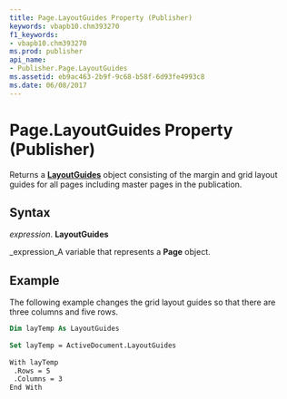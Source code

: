 ```yaml
---
title: Page.LayoutGuides Property (Publisher)
keywords: vbapb10.chm393270
f1_keywords:
- vbapb10.chm393270
ms.prod: publisher
api_name:
- Publisher.Page.LayoutGuides
ms.assetid: eb9ac463-2b9f-9c68-b58f-6d93fe4993c8
ms.date: 06/08/2017
---
```



# Page.LayoutGuides Property (Publisher)

Returns a  **[LayoutGuides](Publisher.LayoutGuides.md)** object consisting of the margin and grid layout guides for all pages including master pages in the publication.


## Syntax

 _expression_. **LayoutGuides**

 _expression_A variable that represents a  **Page** object.


## Example

The following example changes the grid layout guides so that there are three columns and five rows.


```vb
Dim layTemp As LayoutGuides 
 
Set layTemp = ActiveDocument.LayoutGuides 
 
With layTemp 
 .Rows = 5 
 .Columns = 3 
End With 

```


